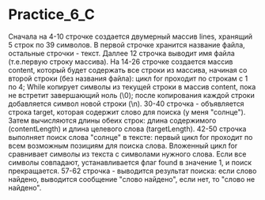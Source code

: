 # Practice_6_C
 Сначала на 4-10 строчке создается двумерный массив lines, хранящий 5 строк по 39 символов. В первой строчке хранится название файла, остальные строчки - текст.
 Даллее 12 строчка выводит имя файла (т.е.первую строку массива).
 На 14-26 строчке создается массив content, который будет содержать все строки из массива, начиная со второй строки (без названия файла):
 цикл for проходит по строкам с 1 по 4;
 While копирует символы из текущей строки в массив content, пока не встретит завершающий ноль (\0);
 после копирования каждой строки добавляется символ новой строки (\n).
 30-40 строчка - объявляется строка target, которая содержит слово для поиска (у меня "солнце"). Затем вычисляются длины обеих строк: длина содержимого (contentLength) и длина целевого слова (targetLength).
 42-50 строчка выполняет поиск слова "солнце" в тексте:
 первый цикл for проходит по всем возможным позициям для поиска слова.
 Вложенный цикл for сравнивает символы из текста с символами нужного слова.
 Если все символы совпадают, устанавливается флаг found в значение 1, и поиск прекращается.
 57-62 строчка - выводится результат поиска: если слово найдено, выводится сообщение "слово найдено", если нет, то "слово не найдено".

